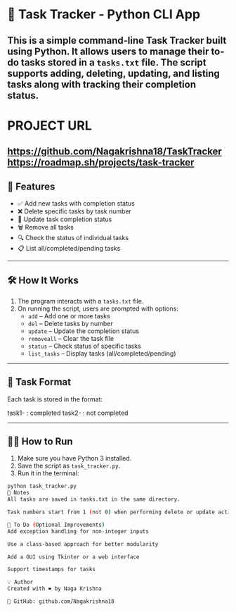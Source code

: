 # 📝 Task Tracker - Python CLI App

This is a simple command-line Task Tracker built using Python. It allows users to manage their to-do tasks stored in a `tasks.txt` file. The script supports adding, deleting, updating, and listing tasks along with tracking their completion status.
---
# PROJECT URL
https://github.com/Nagakrishna18/TaskTracker
https://roadmap.sh/projects/task-tracker
---

## 🚀 Features

- ✅ Add new tasks with completion status
- ❌ Delete specific tasks by task number
- 🔄 Update task completion status
- 🗑️ Remove all tasks
- 🔍 Check the status of individual tasks
- 📋 List all/completed/pending tasks

---

## 🛠️ How It Works

1. The program interacts with a `tasks.txt` file.
2. On running the script, users are prompted with options:
   - `add` – Add one or more tasks
   - `del` – Delete tasks by number
   - `update` – Update the completion status
   - `removeall` – Clear the task file
   - `status` – Check status of specific tasks
   - `list_tasks` – Display tasks (all/completed/pending)

---

## 📄 Task Format

Each task is stored in the format:

task1-<Task Description> : completed
task2-<Task Description> : not completed



---

## 🧑‍💻 How to Run

1. Make sure you have Python 3 installed.
2. Save the script as `task_tracker.py`.
3. Run it in the terminal:

```bash
python task_tracker.py
📝 Notes
All tasks are saved in tasks.txt in the same directory.

Task numbers start from 1 (not 0) when performing delete or update actions.

📌 To Do (Optional Improvements)
Add exception handling for non-integer inputs

Use a class-based approach for better modularity

Add a GUI using Tkinter or a web interface

Support timestamps for tasks

💡 Author
Created with ❤️ by Naga Krishna

🔗 GitHub: github.com/Nagakrishna18
